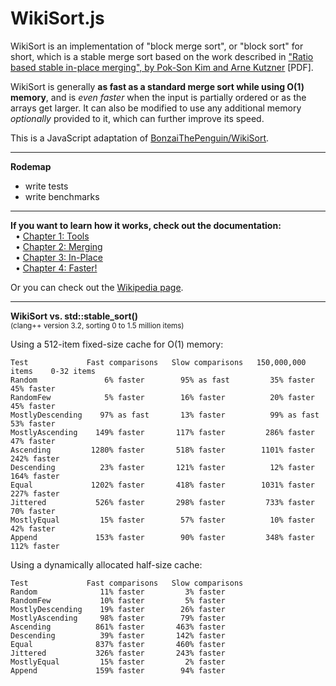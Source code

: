 WikiSort.js
======

WikiSort is an implementation of "block merge sort", or "block sort" for short, which is a stable merge sort based on the work described in ["Ratio based stable in-place merging", by Pok-Son Kim and Arne Kutzner](https://github.com/BonzaiThePenguin/WikiSort/blob/master/tamc2008.pdf) [PDF].

WikiSort is generally **as fast as a standard merge sort while using O(1) memory**, and is *even faster* when the input is partially ordered or as the arrays get larger. It can also be modified to use any additional memory *optionally* provided to it, which can further improve its speed.

This is a JavaScript adaptation of [BonzaiThePenguin/WikiSort](https://github.com/BonzaiThePenguin/WikiSort).

* * *

**Rodemap**
* write tests
* write benchmarks

* * *

**If you want to learn how it works, check out the documentation:**<br/>
&nbsp;&nbsp;• [Chapter 1: Tools](https://github.com/BonzaiThePenguin/WikiSort/blob/master/Chapter%201.%20Tools.md)<br/>
&nbsp;&nbsp;• [Chapter 2: Merging](https://github.com/BonzaiThePenguin/WikiSort/blob/master/Chapter%202.%20Merging.md)<br/>
&nbsp;&nbsp;• [Chapter 3: In-Place](https://github.com/BonzaiThePenguin/WikiSort/blob/master/Chapter%203.%20In-Place.md)<br/>
&nbsp;&nbsp;• [Chapter 4: Faster!](https://github.com/BonzaiThePenguin/WikiSort/blob/master/Chapter%204.%20Faster!.md)

Or you can check out the [Wikipedia page](https://en.wikipedia.org/wiki/Block_Sort).<br/>

* * *

**WikiSort vs. std::stable_sort()**  
<sup>(clang++ version 3.2, sorting 0 to 1.5 million items)</sup>

Using a 512-item fixed-size cache for O(1) memory:

    Test             Fast comparisons   Slow comparisons   150,000,000 items    0-32 items
    Random               6% faster        95% as fast         35% faster        45% faster
    RandomFew            5% faster        16% faster          20% faster        45% faster
    MostlyDescending    97% as fast       13% faster          99% as fast       53% faster
    MostlyAscending    149% faster       117% faster         286% faster        47% faster
    Ascending         1280% faster       518% faster        1101% faster       242% faster
    Descending          23% faster       121% faster          12% faster       164% faster
    Equal             1202% faster       418% faster        1031% faster       227% faster
    Jittered           526% faster       298% faster         733% faster        70% faster
    MostlyEqual         15% faster        57% faster          10% faster        42% faster
    Append             153% faster        90% faster         348% faster       112% faster

Using a dynamically allocated half-size cache:

    Test             Fast comparisons   Slow comparisons
    Random              11% faster         3% faster
    RandomFew           10% faster         5% faster
    MostlyDescending    19% faster        26% faster
    MostlyAscending     98% faster        79% faster
    Ascending          861% faster       463% faster
    Descending          39% faster       142% faster
    Equal              837% faster       460% faster
    Jittered           326% faster       243% faster
    MostlyEqual         15% faster         2% faster
    Append             159% faster        94% faster
